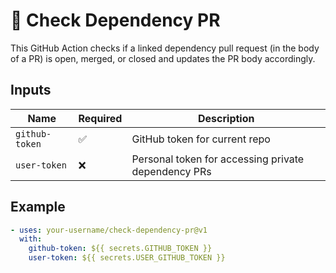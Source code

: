 # 🔗 Check Dependency PR

This GitHub Action checks if a linked dependency pull request (in the body of a PR) is open, merged, or closed and updates the PR body accordingly.

## Inputs

| Name | Required | Description |
|------|----------|-------------|
| `github-token` | ✅ | GitHub token for current repo |
| `user-token` | ❌ | Personal token for accessing private dependency PRs |

## Example

```yaml
- uses: your-username/check-dependency-pr@v1
  with:
    github-token: ${{ secrets.GITHUB_TOKEN }}
    user-token: ${{ secrets.USER_GITHUB_TOKEN }}
